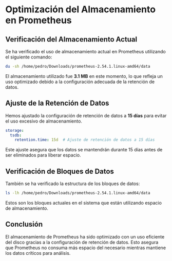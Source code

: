 # Optimización del Almacenamiento en Prometheus

## Verificación del Almacenamiento Actual

Se ha verificado el uso de almacenamiento actual en Prometheus utilizando el siguiente comando:

```bash
du -sh /home/pedro/Downloads/prometheus-2.54.1.linux-amd64/data
```

El almacenamiento utilizado fue **3.1 MB** en este momento, lo que refleja un uso optimizado debido a la configuración adecuada de la retención de datos.

## Ajuste de la Retención de Datos

Hemos ajustado la configuración de retención de datos a **15 días** para evitar el uso excesivo de almacenamiento.

```yaml
storage:
  tsdb:
    retention.time: 15d  # Ajuste de retención de datos a 15 días
```

Este ajuste asegura que los datos se mantendrán durante 15 días antes de ser eliminados para liberar espacio.

## Verificación de Bloques de Datos

También se ha verificado la estructura de los bloques de datos:

```bash
ls -lh /home/pedro/Downloads/prometheus-2.54.1.linux-amd64/data
```

Estos son los bloques actuales en el sistema que están utilizando espacio de almacenamiento.

## Conclusión

El almacenamiento de Prometheus ha sido optimizado con un uso eficiente del disco gracias a la configuración de retención de datos. Esto asegura que Prometheus no consuma más espacio del necesario mientras mantiene los datos críticos para análisis.
